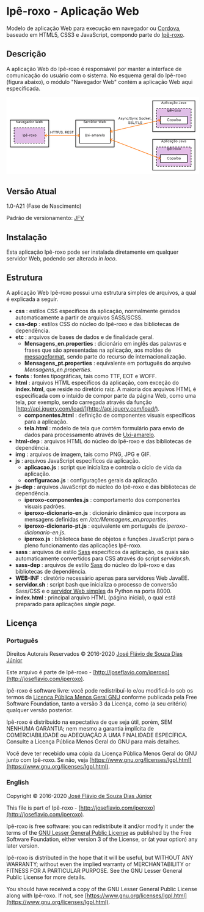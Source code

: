 # Ipê-roxo - Aplicação Web

Modelo de aplicação Web para execução em navegador ou [Cordova](https://cordova.apache.org/), baseado em HTML5, CSS3 e JavaScript, compondo parte do [Ipê-roxo](https://github.com/joseflaviojr/iperoxo).

## Descrição

A aplicação Web do Ipê-roxo é responsável por manter a interface de comunicação do usuário com o sistema. No esquema geral do Ipê-roxo (figura abaixo), o módulo "Navegador Web" contém a aplicação Web aqui especificada.

<img src="../projeto/EsquemaGeral.png">

## Versão Atual

1.0-A21 (Fase de Nascimento)

Padrão de versionamento: [JFV](http://joseflavio.com/jfv)

## Instalação

Esta aplicação Ipê-roxo pode ser instalada diretamente em qualquer servidor Web, podendo ser alterada *in loco*.

## Estrutura

A aplicação Web Ipê-roxo possui uma estrutura simples de arquivos, a qual é explicada a seguir.

- **css** : estilos CSS específicos da aplicação, normalmente gerados automaticamente a partir de arquivos SASS/SCSS.
- **css-dep** : estilos CSS do núcleo do Ipê-roxo e das bibliotecas de dependência.
- **etc** : arquivos de bases de dados e de finalidade geral.
  - **Mensagens_en.properties** : dicionário em inglês das palavras e frases que são apresentadas na aplicação, aos moldes de [messageformat](https://messageformat.github.io/), sendo parte do recurso de internacionalização.
  - **Mensagens_pt.properties** : equivalente em português do arquivo *Mensagens_en.properties*.
- **fonts** : fontes tipográficas, tais como TTF, EOT e WOFF.
- **html** : arquivos HTML específicos da aplicação, com exceção do **index.html**, que reside no diretório raiz. A maioria dos arquivos HTML é especificada com o intuido de compor parte da página Web, como uma tela, por exemplo, sendo carregada através da função [http://api.jquery.com/load/](http://api.jquery.com/load/).
  - **componentes.html** : definição de componentes visuais específicos para a aplicação.
  - **tela.html** : modelo de tela que contém formulário para envio de dados para processamento através de [Uxi-amarelo](http://joseflavio.com/uxiamarelo).
- **html-dep** : arquivos HTML do núcleo do Ipê-roxo e das bibliotecas de dependência.
- **img** : arquivos de imagem, tais como PNG, JPG e GIF.
- **js** : arquivos JavaScript específicos da aplicação.
  - **aplicacao.js** : script que inicializa e controla o ciclo de vida da aplicação.
  - **configuracao.js** : configurações gerais da aplicação.
- **js-dep** : arquivos JavaScript do núcleo do Ipê-roxo e das bibliotecas de dependência.
  - **iperoxo-componentes.js** : comportamento dos componentes visuais padrões.
  - **iperoxo-dicionario-en.js** : dicionário dinâmico que incorpora as mensagens definidas em */etc/Mensagens_en.properties*.
  - **iperoxo-dicionario-pt.js** : equivalente em português de *iperoxo-dicionario-en.js*.
  - **iperoxo.js** : biblioteca base de objetos e funções JavaScript para o pleno funcionamento das aplicações Ipê-roxo.
- **sass** : arquivos de estilo [Sass](https://sass-lang.com/) específicos da aplicação, os quais são automaticamente convertidos para CSS através do script *servidor.sh*.
- **sass-dep** : arquivos de estilo [Sass](https://sass-lang.com/) do núcleo do Ipê-roxo e das bibliotecas de dependência.
- **WEB-INF** : diretório necessário apenas para servidores Web JavaEE.
- **servidor.sh** : script bash que inicializa o processo de conversão Sass/CSS e o [servidor Web simples](https://docs.python.org/2/library/simplehttpserver.html#module-SimpleHTTPServer) da Python na porta 8000.
- **index.html** : principal arquivo HTML (página inicial), o qual está preparado para aplicações *single page*.

## Licença

### Português

Direitos Autorais Reservados &copy; 2016-2020 [José Flávio de Souza Dias Júnior](http://joseflavio.com)

Este arquivo é parte de Ipê-roxo - [http://joseflavio.com/iperoxo](http://joseflavio.com/iperoxo).

Ipê-roxo é software livre: você pode redistribuí-lo e/ou modificá-lo
sob os termos da [Licença Pública Menos Geral GNU](https://www.gnu.org/licenses/lgpl.html) conforme publicada pela
Free Software Foundation, tanto a versão 3 da Licença, como
(a seu critério) qualquer versão posterior.

Ipê-roxo é distribuído na expectativa de que seja útil,
porém, SEM NENHUMA GARANTIA; nem mesmo a garantia implícita de
COMERCIABILIDADE ou ADEQUAÇÃO A UMA FINALIDADE ESPECÍFICA. Consulte a
Licença Pública Menos Geral do GNU para mais detalhes.

Você deve ter recebido uma cópia da Licença Pública Menos Geral do GNU
junto com Ipê-roxo. Se não, veja [https://www.gnu.org/licenses/lgpl.html](https://www.gnu.org/licenses/lgpl.html).

### English

Copyright &copy; 2016-2020 [José Flávio de Souza Dias Júnior](http://joseflavio.com)

This file is part of Ipê-roxo - [http://joseflavio.com/iperoxo](http://joseflavio.com/iperoxo).

Ipê-roxo is free software: you can redistribute it and/or modify
it under the terms of the [GNU Lesser General Public License](https://www.gnu.org/licenses/lgpl.html) as published by
the Free Software Foundation, either version 3 of the License, or
(at your option) any later version.

Ipê-roxo is distributed in the hope that it will be useful,
but WITHOUT ANY WARRANTY; without even the implied warranty of
MERCHANTABILITY or FITNESS FOR A PARTICULAR PURPOSE. See the
GNU Lesser General Public License for more details.

You should have received a copy of the GNU Lesser General Public License
along with Ipê-roxo. If not, see [https://www.gnu.org/licenses/lgpl.html](https://www.gnu.org/licenses/lgpl.html).
